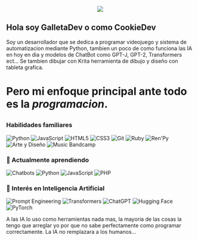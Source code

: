 <p align="center">
  <img src="https://capsule-render.vercel.app/api?type=waving&color=0:000000,100:800080&height=200&section=header&text=GalletaDev&fontSize=40&fontColor=ffffff&animation=twinkling" />
</p>


## Hola soy **GalletaDev** o como **CookieDev**
Soy un desarrollador que se dedica a programar videojuego y sistema de automatizacion mediante Python, 
tambien un poco de como funciona las IA en hoy en dia y modelos de ChatBot como GPT-J, GPT-2, Transformers ect...
Se tambien dibujar con Krita herramienta de dibujo y diseño con tableta grafica.

# Pero mi enfoque principal ante todo es la *programacion*.

## 

### Habilidades familiares

![Python](https://img.shields.io/badge/Python-3776AB?style=for-the-badge&logo=python&logoColor=white)
![JavaScript](https://img.shields.io/badge/JavaScript-F7DF1E?style=for-the-badge&logo=javascript&logoColor=black)
![HTML5](https://img.shields.io/badge/HTML5-E34F26?style=for-the-badge&logo=html5&logoColor=white)
![CSS3](https://img.shields.io/badge/CSS3-1572B6?style=for-the-badge&logo=css3&logoColor=white)
![Git](https://img.shields.io/badge/Git-F05032?style=for-the-badge&logo=git&logoColor=white)
![Ruby](https://img.shields.io/badge/Ruby-CC342D?style=for-the-badge&logo=ruby&logoColor=white)
![Ren'Py](https://img.shields.io/badge/Ren'Py-FF69B4?style=for-the-badge&logo=renpy&logoColor=white)
![Arte y Diseño](https://img.shields.io/badge/Arte%20y%20Diseño-FF6F61?style=for-the-badge&logo=adobecreativecloud&logoColor=white)
![Music Bandcamp](https://img.shields.io/badge/Escucha%20en%20Bandcamp-🎧%20Ahora%20Mismo-1e86ff?style=for-the-badge&logo=bandcamp&logoColor=white)

### 🚀 Actualmente aprendiendo

![Chatbots](https://img.shields.io/badge/Chatbots-3C3C3C?style=for-the-badge&logo=dialogflow&logoColor=white)
![Python](https://img.shields.io/badge/Python-FFD43B?style=for-the-badge&logo=python&logoColor=black)
![JavaScript](https://img.shields.io/badge/JavaScript-F0DB4F?style=for-the-badge&logo=javascript&logoColor=black)
![PHP](https://img.shields.io/badge/PHP-777BB4?style=for-the-badge&logo=php&logoColor=white)

### 🤖 Interés en Inteligencia Artificial

![Prompt Engineering](https://img.shields.io/badge/Prompt%20Engineering-8A2BE2?style=for-the-badge&logo=openai&logoColor=white)
![Transformers](https://img.shields.io/badge/Transformers-FFBF00?style=for-the-badge&logo=huggingface&logoColor=black)
![ChatGPT](https://img.shields.io/badge/ChatGPT-00A67E?style=for-the-badge&logo=openai&logoColor=white)
![Hugging Face](https://img.shields.io/badge/HuggingFace-FCC624?style=for-the-badge&logo=huggingface&logoColor=black)
![PyTorch](https://img.shields.io/badge/PyTorch-EE4C2C?style=for-the-badge&logo=pytorch&logoColor=white)

A las IA lo uso como herramientas nada mas, 
la mayoria de las cosas la tengo que arreglar yo por que no sabe perfectamente como programar correctamente.
La IA no remplazara a los humanos...

